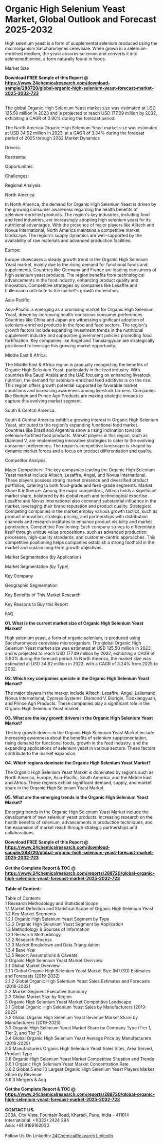<h1>Organic High Selenium Yeast Market, Global Outlook and Forecast 2025-2032</h1><p>High selenium yeast is a form of supplemental selenium produced using the microorganism Saccharomyces cerevisiae. When grown in a selenium-enriched medium, the yeast absorbs selenium and converts it into selenomethionine, a form naturally found in foods.</p><p>
Market Size</p><p>
</p><div><b>Download FREE Sample of this Report @ 
            <a href="https://www.24chemicalresearch.com/download-sample/288720/global-organic-high-selenium-yeast-forecast-market-2025-2032-723">
            https://www.24chemicalresearch.com/download-sample/288720/global-organic-high-selenium-yeast-forecast-market-2025-2032-723</a></b></div><br><p>The global Organic High Selenium Yeast market size was estimated at USD 125.50 million in 2023 and is projected to reach USD 177.09 million by 2032, exhibiting a CAGR of 3.90% during the forecast period.</p><p>
</p><p>The North America Organic High Selenium Yeast market size was estimated at USD 34.92 million in 2023, at a CAGR of 3.34% during the forecast period of 2025 through 2032.Market Dynamics</p><p>
Drivers:</p><p>
</p><p>
Restraints:</p><p>
</p><p>
Opportunities:</p><p>
</p><p>
Challenges:</p><p>
</p><p>
Regional Analysis</p><p>
North America:</p><p>
In North America, the demand for Organic High Selenium Yeast is driven by the growing consumer awareness regarding the health benefits of selenium-enriched products. The region's key industries, including food and feed industries, are increasingly adopting high selenium yeast for its nutritional advantages. With the presence of major players like Alltech and Novus International, North America maintains a competitive market landscape. The region's supply dynamics are well-supported by the availability of raw materials and advanced production facilities.</p><p>
Europe:</p><p>
Europe showcases a steady growth trend in the Organic High Selenium Yeast market, mainly due to the rising demand for functional foods and supplements. Countries like Germany and France are leading consumers of high selenium yeast products. The region benefits from technological advancements in the food industry, enhancing product quality and innovation. Competitive strategies by companies like Lesaffre and Lallemand contribute to the market's growth momentum.</p><p>
Asia-Pacific:</p><p>
Asia-Pacific is emerging as a promising market for Organic High Selenium Yeast, driven by increasing health-conscious consumer preferences. Countries like China and Japan are witnessing significant adoption of selenium-enriched products in the food and feed sectors. The region's growth factors include expanding investment trends in the nutritional supplement industry and supportive government policies promoting food fortification. Key companies like Angel and Tianxiangyuan are strategically positioned to leverage this growing market opportunity.</p><p>
Middle East &amp; Africa:</p><p>
The Middle East &amp; Africa region is gradually recognizing the benefits of Organic High Selenium Yeast, particularly in the feed industry. With countries like Saudi Arabia and the UAE focusing on enhancing livestock nutrition, the demand for selenium-enriched feed additives is on the rise. This region offers growth potential supported by favorable market conditions and increasing awareness among livestock farmers. Companies like Biorigin and Prince Agri Products are making strategic inroads to capture this evolving market segment.</p><p>
South &amp; Central America:</p><p>
South &amp; Central America exhibit a growing interest in Organic High Selenium Yeast, attributed to the region's expanding functional food market. Countries like Brazil and Argentina show a rising inclination towards selenium-fortified food products. Market players in this region, such as Diamond V, are implementing innovative strategies to cater to the evolving consumer preferences. The region's competitive landscape is shaped by dynamic market forces and a focus on product differentiation and quality.</p><p>
Competitor Analysis</p><p>
Major Competitors: The key companies leading the Organic High Selenium Yeast market include Alltech, Lesaffre, Angel, and Novus International. These players possess strong market presence and diversified product portfolios, catering to both food-grade and feed-grade segments. Market Share &amp; Influence: Among the major competitors, Alltech holds a significant market share, bolstered by its global reach and technological expertise. Lesaffre and Novus International also command substantial influence in the market, leveraging their brand reputation and product quality. Strategies: Competing companies in the market employ various growth tactics, such as product innovation, strategic pricing, and partnerships with distribution channels and research institutes to enhance product visibility and market penetration. Competitive Positioning: Each company strives to differentiate itself through unique value propositions, such as advanced production processes, high-quality standards, and customer-centric approaches. This competitive positioning helps companies establish a strong foothold in the market and sustain long-term growth objectives.</p><p>
Market Segmentation (by Application)</p><p>
</p><p>
Market Segmentation (by Type)</p><p>
</p><p>
Key Company</p><p>
</p><p>
Geographic Segmentation</p><p>
</p><p>
Key Benefits of This Market Research</p><p>
</p><p>
Key Reasons to Buy this Report</p><p>
</p><p>
FAQ </p><p>
<strong>01. What is the current market size of Organic High Selenium Yeast Market?</strong></p><p>
</p><p>High selenium yeast, a form of organic selenium, is produced using Saccharomyces cerevisiae microorganism. The global Organic High Selenium Yeast market size was estimated at USD 125.50 million in 2023 and is projected to reach USD 177.09 million by 2032, exhibiting a CAGR of 3.90% during the forecast period. In North America, the market size was estimated at USD 34.92 million in 2023, with a CAGR of 3.34% from 2025 to 2032.</p><p>
<strong>02. Which key companies operate in the Organic High Selenium Yeast Market?</strong></p><p>
</p><p>The major players in the market include Alltech, Lesaffre, Angel, Lallemand, Novus International, Cypress Systems, Diamond V, Biorigin, Tianxiangyuan, and Prince Agri Products. These companies play a significant role in the Organic High Selenium Yeast market.</p><p>
<strong>03. What are the key growth drivers in the Organic High Selenium Yeast Market?</strong></p><p>
</p><p>The key growth drivers in the Organic High Selenium Yeast Market include increasing awareness about the benefits of selenium supplementation, rising demand for functional foods, growth in the feed industry, and the expanding applications of selenium yeast in various sectors. These factors contribute to the market expansion.</p><p>
<strong>04. </strong><strong>Which regions dominate the Organic High Selenium Yeast Market?</strong></p><p>
</p><p>The Organic High Selenium Yeast Market is dominated by regions such as North America, Europe, Asia-Pacific, South America, and the Middle East and Africa. These regions exhibit significant demand, supply, and market share in the Organic High Selenium Yeast Market.</p><p>
<strong>05. What are the emerging trends in the Organic High Selenium Yeast Market?</strong></p><p>
</p><p>Emerging trends in the Organic High Selenium Yeast Market include the development of new selenium yeast products, increasing research on the health benefits of selenium, advancements in production techniques, and the expansion of market reach through strategic partnerships and collaborations.</p><div><b>Download FREE Sample of this Report @ 
            <a href="https://www.24chemicalresearch.com/download-sample/288720/global-organic-high-selenium-yeast-forecast-market-2025-2032-723">
            https://www.24chemicalresearch.com/download-sample/288720/global-organic-high-selenium-yeast-forecast-market-2025-2032-723</a></b></div><br><div><b>Get the Complete Report & TOC @ 
            <a href="https://www.24chemicalresearch.com/reports/288720/global-organic-high-selenium-yeast-forecast-market-2025-2032-723">
            https://www.24chemicalresearch.com/reports/288720/global-organic-high-selenium-yeast-forecast-market-2025-2032-723</a></b></div><br>
            <b>Table of Content:</b><p>Table of Contents<br />
1 Research Methodology and Statistical Scope<br />
1.1 Market Definition and Statistical Scope of Organic High Selenium Yeast<br />
1.2 Key Market Segments<br />
1.2.1 Organic High Selenium Yeast Segment by Type<br />
1.2.2 Organic High Selenium Yeast Segment by Application<br />
1.3 Methodology & Sources of Information<br />
1.3.1 Research Methodology<br />
1.3.2 Research Process<br />
1.3.3 Market Breakdown and Data Triangulation<br />
1.3.4 Base Year<br />
1.3.5 Report Assumptions & Caveats<br />
2 Organic High Selenium Yeast Market Overview<br />
2.1 Global Market Overview<br />
2.1.1 Global Organic High Selenium Yeast Market Size (M USD) Estimates and Forecasts (2019-2032)<br />
2.1.2 Global Organic High Selenium Yeast Sales Estimates and Forecasts (2019-2032)<br />
2.2 Market Segment Executive Summary<br />
2.3 Global Market Size by Region<br />
3 Organic High Selenium Yeast Market Competitive Landscape<br />
3.1 Global Organic High Selenium Yeast Sales by Manufacturers (2019-2025)<br />
3.2 Global Organic High Selenium Yeast Revenue Market Share by Manufacturers (2019-2025)<br />
3.3 Organic High Selenium Yeast Market Share by Company Type (Tier 1, Tier 2, and Tier 3)<br />
3.4 Global Organic High Selenium Yeast Average Price by Manufacturers (2019-2025)<br />
3.5 Manufacturers Organic High Selenium Yeast Sales Sites, Area Served, Product Type<br />
3.6 Organic High Selenium Yeast Market Competitive Situation and Trends<br />
3.6.1 Organic High Selenium Yeast Market Concentration Rate<br />
3.6.2 Global 5 and 10 Largest Organic High Selenium Yeast Players Market Share by Revenue<br />
3.6.3 Mergers & Acq</p><div><b>Get the Complete Report & TOC @ 
            <a href="https://www.24chemicalresearch.com/reports/288720/global-organic-high-selenium-yeast-forecast-market-2025-2032-723">
            https://www.24chemicalresearch.com/reports/288720/global-organic-high-selenium-yeast-forecast-market-2025-2032-723</a></b></div><br><b>CONTACT US:</b><br>
            203A, City Vista, Fountain Road, Kharadi, Pune, India - 411014<br>
            International: +1(332) 2424 294<br>
            Asia: +91 9169162030 <br><br>
            Follow Us On LinkedIn: <a href="https://www.linkedin.com/company/24chemicalresearch/">24ChemicalResearch LinkedIn</a>